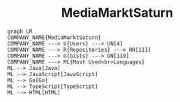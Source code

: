 <h1 align="center">MediaMarktSaturn</h1>

```mermaid
graph LR
COMPANY_NAME{MediaMarktSaturn}
COMPANY_NAME ---> U{Users} ---> UN[4]
COMPANY_NAME ---> R{Repositories} ---> RN[113]
COMPANY_NAME ---> G{Gists} ---> GN[119]
COMPANY_NAME ---> ML{Most Used<br>Languages}
ML --> Java[Java]
ML --> JavaScript[JavaScript]
ML --> Go[Go]
ML --> TypeScript[TypeScript]
ML --> HTML[HTML]
```
